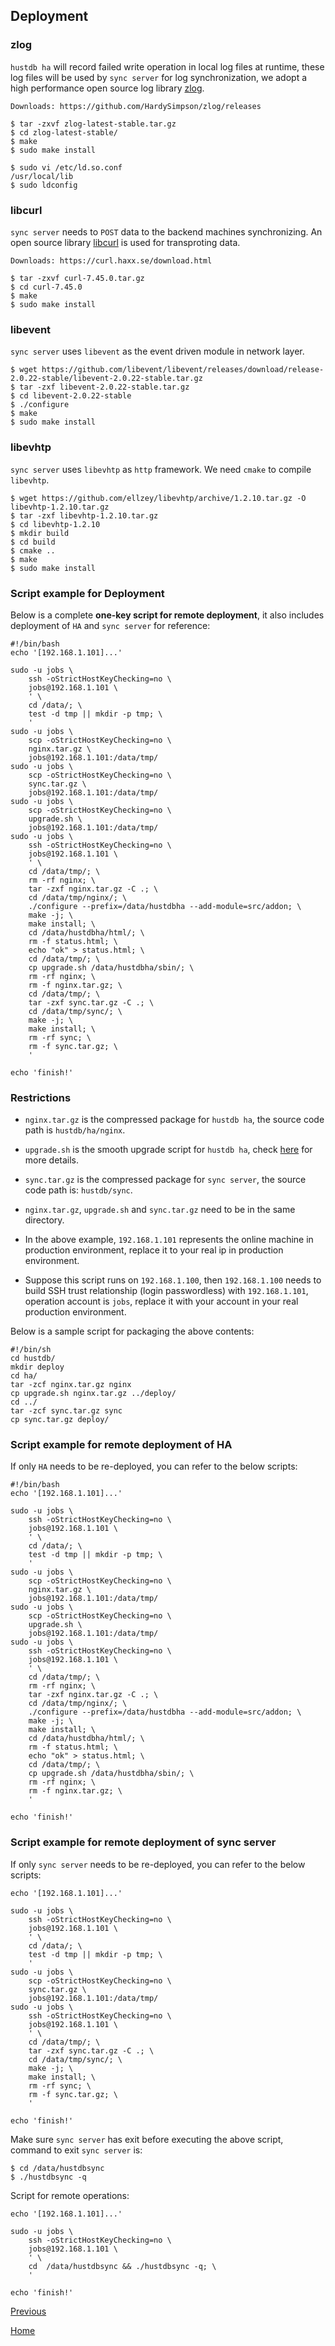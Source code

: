 Deployment
--

### zlog ###

`hustdb ha` will record failed write operation in local log files at runtime, these log files will be used by `sync server` for log synchronization, we adopt a high performance open source log library [zlog](http://hardysimpson.github.io/zlog/).

    Downloads: https://github.com/HardySimpson/zlog/releases

	$ tar -zxvf zlog-latest-stable.tar.gz
	$ cd zlog-latest-stable/
	$ make 
	$ sudo make install

	$ sudo vi /etc/ld.so.conf
	/usr/local/lib
	$ sudo ldconfig

### libcurl ###

`sync server` needs to `POST` data to the backend machines synchronizing. An open source library [libcurl](https://curl.haxx.se) is used for transproting data.

	Downloads: https://curl.haxx.se/download.html

	$ tar -zxvf curl-7.45.0.tar.gz
	$ cd curl-7.45.0
	$ make
	$ sudo make install

### libevent ###

`sync server` uses `libevent` as the event driven module in network layer.

    $ wget https://github.com/libevent/libevent/releases/download/release-2.0.22-stable/libevent-2.0.22-stable.tar.gz
    $ tar -zxf libevent-2.0.22-stable.tar.gz
    $ cd libevent-2.0.22-stable
    $ ./configure
    $ make
    $ sudo make install

### libevhtp ###

`sync server` uses `libevhtp` as `http` framework. We need `cmake` to compile `libevhtp`.

    $ wget https://github.com/ellzey/libevhtp/archive/1.2.10.tar.gz -O libevhtp-1.2.10.tar.gz
    $ tar -zxf libevhtp-1.2.10.tar.gz
    $ cd libevhtp-1.2.10
    $ mkdir build
    $ cd build
    $ cmake ..
    $ make
    $ sudo make install

### Script example for Deployment ###

Below is a complete **one-key script for remote deployment**, it also includes deployment of `HA` and `sync server` for reference:

    #!/bin/bash
    echo '[192.168.1.101]...'
    
    sudo -u jobs \
        ssh -oStrictHostKeyChecking=no \
        jobs@192.168.1.101 \
        ' \
        cd /data/; \
        test -d tmp || mkdir -p tmp; \
        '
    sudo -u jobs \
        scp -oStrictHostKeyChecking=no \
        nginx.tar.gz \
        jobs@192.168.1.101:/data/tmp/
    sudo -u jobs \
        scp -oStrictHostKeyChecking=no \
        sync.tar.gz \
        jobs@192.168.1.101:/data/tmp/
    sudo -u jobs \
        scp -oStrictHostKeyChecking=no \
        upgrade.sh \
        jobs@192.168.1.101:/data/tmp/
    sudo -u jobs \
        ssh -oStrictHostKeyChecking=no \
        jobs@192.168.1.101 \
        ' \
        cd /data/tmp/; \
        rm -rf nginx; \
        tar -zxf nginx.tar.gz -C .; \
        cd /data/tmp/nginx/; \
        ./configure --prefix=/data/hustdbha --add-module=src/addon; \
        make -j; \
        make install; \
        cd /data/hustdbha/html/; \
        rm -f status.html; \
        echo "ok" > status.html; \
        cd /data/tmp/; \
        cp upgrade.sh /data/hustdbha/sbin/; \
        rm -rf nginx; \
        rm -f nginx.tar.gz; \
        cd /data/tmp/; \
        tar -zxf sync.tar.gz -C .; \
        cd /data/tmp/sync/; \
        make -j; \
        make install; \
        rm -rf sync; \
        rm -f sync.tar.gz; \
        '
    
    echo 'finish!'


### Restrictions ###

* `nginx.tar.gz` is the compressed package for `hustdb ha`, the source code path is `hustdb/ha/nginx`.

* `upgrade.sh` is the smooth upgrade script for `hustdb ha`, check [here](upgrade.md) for more details. 

* `sync.tar.gz` is the compressed package for `sync server`, the source code path is: `hustdb/sync`.

* `nginx.tar.gz`, `upgrade.sh` and `sync.tar.gz` need to be in the same directory. 

* In the above example, `192.168.1.101` represents the online machine in production environment, replace it to your real ip in production environment.

* Suppose this script runs on `192.168.1.100`, then `192.168.1.100` needs to build SSH trust relationship (login passwordless) with `192.168.1.101`, operation account is `jobs`, replace it with your account in your real production environment.

Below is a sample script for packaging the above contents:

    #!/bin/sh
    cd hustdb/
    mkdir deploy
    cd ha/
    tar -zcf nginx.tar.gz nginx
    cp upgrade.sh nginx.tar.gz ../deploy/
    cd ../
    tar -zcf sync.tar.gz sync
    cp sync.tar.gz deploy/

### Script example for remote deployment of HA ###

If only `HA` needs to be re-deployed, you can refer to the below scripts: 

    #!/bin/bash
    echo '[192.168.1.101]...'
    
    sudo -u jobs \
        ssh -oStrictHostKeyChecking=no \
        jobs@192.168.1.101 \
        ' \
        cd /data/; \
        test -d tmp || mkdir -p tmp; \
        '
    sudo -u jobs \
        scp -oStrictHostKeyChecking=no \
        nginx.tar.gz \
        jobs@192.168.1.101:/data/tmp/
    sudo -u jobs \
        scp -oStrictHostKeyChecking=no \
        upgrade.sh \
        jobs@192.168.1.101:/data/tmp/
    sudo -u jobs \
        ssh -oStrictHostKeyChecking=no \
        jobs@192.168.1.101 \
        ' \
        cd /data/tmp/; \
        rm -rf nginx; \
        tar -zxf nginx.tar.gz -C .; \
        cd /data/tmp/nginx/; \
        ./configure --prefix=/data/hustdbha --add-module=src/addon; \
        make -j; \
        make install; \
        cd /data/hustdbha/html/; \
        rm -f status.html; \
        echo "ok" > status.html; \
        cd /data/tmp/; \
        cp upgrade.sh /data/hustdbha/sbin/; \
        rm -rf nginx; \
        rm -f nginx.tar.gz; \
        '
    
    echo 'finish!'

### Script example for remote deployment of sync server ###

If only `sync server` needs to be re-deployed, you can refer to the below scripts: 

    echo '[192.168.1.101]...'
    
    sudo -u jobs \
        ssh -oStrictHostKeyChecking=no \
        jobs@192.168.1.101 \
        ' \
        cd /data/; \
        test -d tmp || mkdir -p tmp; \
        '
    sudo -u jobs \
        scp -oStrictHostKeyChecking=no \
        sync.tar.gz \
        jobs@192.168.1.101:/data/tmp/
    sudo -u jobs \
        ssh -oStrictHostKeyChecking=no \
        jobs@192.168.1.101 \
        ' \
        cd /data/tmp/; \
        tar -zxf sync.tar.gz -C .; \
        cd /data/tmp/sync/; \
        make -j; \
        make install; \
        rm -rf sync; \
        rm -f sync.tar.gz; \
        '
    
    echo 'finish!'

Make sure `sync server` has exit before executing the above script, command to exit `sync server` is:

    $ cd /data/hustdbsync
    $ ./hustdbsync -q

Script for remote operations:

    echo '[192.168.1.101]...'

    sudo -u jobs \
        ssh -oStrictHostKeyChecking=no \
        jobs@192.168.1.101 \
        ' \
        cd  /data/hustdbsync && ./hustdbsync -q; \
        '
    
    echo 'finish!'

[Previous](../ha.md)

[Home](../../index.md)